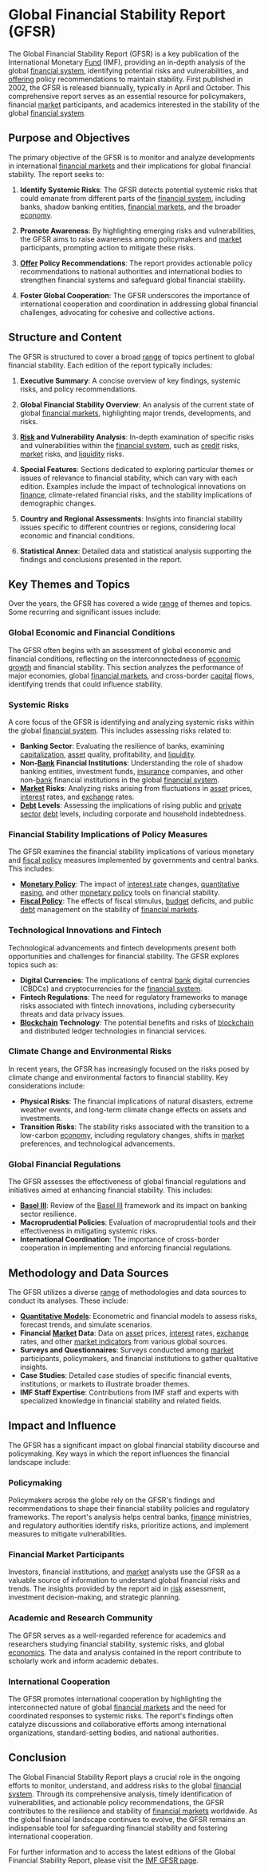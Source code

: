 # Global Financial Stability Report (GFSR)

The Global Financial Stability Report (GFSR) is a key publication of the International Monetary [Fund](../f/fund.md) (IMF), providing an in-depth analysis of the global [financial system](../f/financial_system.md), identifying potential risks and vulnerabilities, and [offering](../o/offering.md) policy recommendations to maintain stability. First published in 2002, the GFSR is released biannually, typically in April and October. This comprehensive report serves as an essential resource for policymakers, financial [market](../m/market.md) participants, and academics interested in the stability of the global [financial system](../f/financial_system.md).

## Purpose and Objectives

The primary objective of the GFSR is to monitor and analyze developments in international [financial markets](../f/financial_market.md) and their implications for global financial stability. The report seeks to:

1. **Identify Systemic Risks**: The GFSR detects potential systemic risks that could emanate from different parts of the [financial system](../f/financial_system.md), including banks, shadow banking entities, [financial markets](../f/financial_market.md), and the broader [economy](../e/economy.md).

2. **Promote Awareness**: By highlighting emerging risks and vulnerabilities, the GFSR aims to raise awareness among policymakers and [market](../m/market.md) participants, prompting action to mitigate these risks.

3. **[Offer](../o/offer.md) Policy Recommendations**: The report provides actionable policy recommendations to national authorities and international bodies to strengthen financial systems and safeguard global financial stability.

4. **Foster Global Cooperation**: The GFSR underscores the importance of international cooperation and coordination in addressing global financial challenges, advocating for cohesive and collective actions.

## Structure and Content

The GFSR is structured to cover a broad [range](../r/range.md) of topics pertinent to global financial stability. Each edition of the report typically includes:

1. **Executive Summary**: A concise overview of key findings, systemic risks, and policy recommendations.

2. **Global Financial Stability Overview**: An analysis of the current state of global [financial markets](../f/financial_market.md), highlighting major trends, developments, and risks.

3. **[Risk](../r/risk.md) and Vulnerability Analysis**: In-depth examination of specific risks and vulnerabilities within the [financial system](../f/financial_system.md), such as [credit](../c/credit.md) risks, [market](../m/market.md) risks, and [liquidity](../l/liquidity.md) risks.

4. **Special Features**: Sections dedicated to exploring particular themes or issues of relevance to financial stability, which can vary with each edition. Examples include the impact of technological innovations on [finance](../f/finance.md), climate-related financial risks, and the stability implications of demographic changes.

5. **Country and Regional Assessments**: Insights into financial stability issues specific to different countries or regions, considering local economic and financial conditions.

6. **Statistical Annex**: Detailed data and statistical analysis supporting the findings and conclusions presented in the report.

## Key Themes and Topics

Over the years, the GFSR has covered a wide [range](../r/range.md) of themes and topics. Some recurring and significant issues include:

### Global Economic and Financial Conditions

The GFSR often begins with an assessment of global economic and financial conditions, reflecting on the interconnectedness of [economic growth](../e/economic_growth.md) and financial stability. This section analyzes the performance of major economies, global [financial markets](../f/financial_market.md), and cross-border [capital](../c/capital.md) flows, identifying trends that could influence stability.

### Systemic Risks

A core focus of the GFSR is identifying and analyzing systemic risks within the global [financial system](../f/financial_system.md). This includes assessing risks related to:

- **Banking Sector**: Evaluating the resilience of banks, examining [capitalization](../c/capitalization.md), [asset](../a/asset.md) quality, profitability, and [liquidity](../l/liquidity.md).
- **Non-[Bank](../b/bank.md) Financial Institutions**: Understanding the role of shadow banking entities, investment funds, [insurance](../i/insurance.md) companies, and other non-[bank](../b/bank.md) financial institutions in the global [financial system](../f/financial_system.md).
- **[Market](../m/market.md) Risks**: Analyzing risks arising from fluctuations in [asset](../a/asset.md) prices, [interest](../i/interest.md) rates, and [exchange](../e/exchange.md) rates.
- **[Debt](../d/debt.md) Levels**: Assessing the implications of rising public and [private sector](../p/private_sector.md) [debt](../d/debt.md) levels, including corporate and household indebtedness.

### Financial Stability Implications of Policy Measures

The GFSR examines the financial stability implications of various monetary and [fiscal policy](../f/fiscal_policy.md) measures implemented by governments and central banks. This includes:

- **[Monetary Policy](../m/monetary_policy.md)**: The impact of [interest rate](../i/interest_rate.md) changes, [quantitative easing](../q/quantitative_easing.md), and other [monetary policy](../m/monetary_policy.md) tools on financial stability.
- **[Fiscal Policy](../f/fiscal_policy.md)**: The effects of fiscal stimulus, [budget](../b/budget.md) deficits, and public [debt](../d/debt.md) management on the stability of [financial markets](../f/financial_market.md).

### Technological Innovations and Fintech

Technological advancements and fintech developments present both opportunities and challenges for financial stability. The GFSR explores topics such as:

- **Digital Currencies**: The implications of central [bank](../b/bank.md) digital currencies (CBDCs) and cryptocurrencies for the [financial system](../f/financial_system.md).
- **Fintech Regulations**: The need for regulatory frameworks to manage risks associated with fintech innovations, including cybersecurity threats and data privacy issues.
- **[Blockchain](../b/blockchain_in_trading.md) Technology**: The potential benefits and risks of [blockchain](../b/blockchain_in_trading.md) and distributed ledger technologies in financial services.

### Climate Change and Environmental Risks

In recent years, the GFSR has increasingly focused on the risks posed by climate change and environmental factors to financial stability. Key considerations include:

- **Physical Risks**: The financial implications of natural disasters, extreme weather events, and long-term climate change effects on assets and investments.
- **Transition Risks**: The stability risks associated with the transition to a low-carbon [economy](../e/economy.md), including regulatory changes, shifts in [market](../m/market.md) preferences, and technological advancements.

### Global Financial Regulations

The GFSR assesses the effectiveness of global financial regulations and initiatives aimed at enhancing financial stability. This includes:

- **[Basel III](../b/basel_iii.md)**: Review of the [Basel III](../b/basel_iii.md) framework and its impact on banking sector resilience.
- **Macroprudential Policies**: Evaluation of macroprudential tools and their effectiveness in mitigating systemic risks.
- **International Coordination**: The importance of cross-border cooperation in implementing and enforcing financial regulations.

## Methodology and Data Sources

The GFSR utilizes a diverse [range](../r/range.md) of methodologies and data sources to conduct its analyses. These include:

- **[Quantitative Models](../q/quantitative_models.md)**: Econometric and financial models to assess risks, forecast trends, and simulate scenarios.
- **Financial [Market](../m/market.md) Data**: Data on [asset](../a/asset.md) prices, [interest](../i/interest.md) rates, [exchange](../e/exchange.md) rates, and other [market indicators](../m/market_indicators.md) from various global sources.
- **Surveys and Questionnaires**: Surveys conducted among [market](../m/market.md) participants, policymakers, and financial institutions to gather qualitative insights.
- **Case Studies**: Detailed case studies of specific financial events, institutions, or markets to illustrate broader themes.
- **IMF Staff Expertise**: Contributions from IMF staff and experts with specialized knowledge in financial stability and related fields.

## Impact and Influence

The GFSR has a significant impact on global financial stability discourse and policymaking. Key ways in which the report influences the financial landscape include:

### Policymaking

Policymakers across the globe rely on the GFSR's findings and recommendations to shape their financial stability policies and regulatory frameworks. The report's analysis helps central banks, [finance](../f/finance.md) ministries, and regulatory authorities identify risks, prioritize actions, and implement measures to mitigate vulnerabilities.

### Financial Market Participants

Investors, financial institutions, and [market](../m/market.md) analysts use the GFSR as a valuable source of information to understand global financial risks and trends. The insights provided by the report aid in [risk](../r/risk.md) assessment, investment decision-making, and strategic planning.

### Academic and Research Community

The GFSR serves as a well-regarded reference for academics and researchers studying financial stability, systemic risks, and global [economics](../e/economics.md). The data and analysis contained in the report contribute to scholarly work and inform academic debates.

### International Cooperation

The GFSR promotes international cooperation by highlighting the interconnected nature of global [financial markets](../f/financial_market.md) and the need for coordinated responses to systemic risks. The report's findings often catalyze discussions and collaborative efforts among international organizations, standard-setting bodies, and national authorities.

## Conclusion

The Global Financial Stability Report plays a crucial role in the ongoing efforts to monitor, understand, and address risks to the global [financial system](../f/financial_system.md). Through its comprehensive analysis, timely identification of vulnerabilities, and actionable policy recommendations, the GFSR contributes to the resilience and stability of [financial markets](../f/financial_market.md) worldwide. As the global financial landscape continues to evolve, the GFSR remains an indispensable tool for safeguarding financial stability and fostering international cooperation.

For further information and to access the latest editions of the Global Financial Stability Report, please visit the [IMF GFSR page](https://www.imf.org/en/Publications/GFSR).